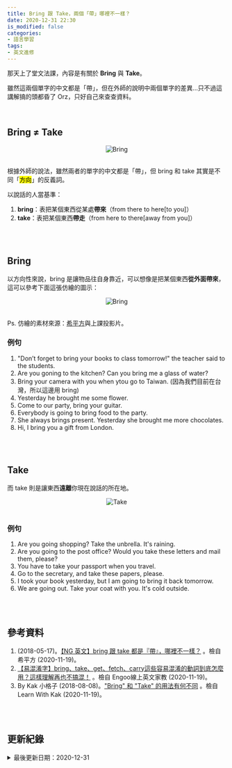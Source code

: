 ```yaml
---
title: Bring 跟 Take，兩個「帶」哪裡不一樣？
date: 2020-12-31 22:30
is_modified: false
categories:
- 語言學習
tags:
- 英文進修
--- 
```


那天上了堂文法課，內容是有關於 **Bring** 與 **Take**。
  
雖然這兩個單字的中文都是「帶」，但在外師的說明中兩個單字的差異...只不過這講解搞的頭都昏了 Orz，只好自己來查查資料。

<!--more-->
<br> 

## Bring ≠ Take
<center> <img src="https://i.imgur.com/GZ93fNX.png" alt="Bring"></center>
<br> 

根據外師的說法，雖然兩者的單字的中文都是「帶」，但 bring 和 take 其實是不同「<mark>方向</mark>」的反義詞。

以說話的人當基準：
1. **bring**：表把某個東西從某處**帶來**（from there to here[to you]）
2. **take**：表把某個東西**帶走**（from here to there[away from you]）

<br><br> 

## Bring
以方向性來說，bring 是讓物品往自身靠近，可以想像是把某個東西**從外面帶來**，這可以參考下面這張仿繪的圖示：

<center> <img src="https://i.imgur.com/w3rFvCS.png" alt="Bring"></center>
<br> 

Ps. 仿繪的素材來源：[希平方](https://www.hopenglish.com/what-is-the-difference-between-bring-and-take)與上課投影片。
 
 
### 例句

1. "Don’t forget to bring your books to class tomorrow!" the teacher said  to the students.
2. Are you goning to the kitchen? Can you bring me a glass of water?
3. Bring your camera with you when ytou go to Taiwan. (因為我們目前在台灣，所以這邊用 bring)
4. Yesterday he brought me some flower.
5. Come to our party, bring your guitar.
6. Everybody is going to bring food to the party.
7. She always brings present. Yesterday she brought me more chocolates.
8. Hi, I bring you a gift from London.


<br><br> 


## Take

而 take 則是讓東西**遠離**你現在說話的所在地。

<center> <img src="https://i.imgur.com/bEarYiZ.png" alt="Take"></center>
<br>


### 例句
1. Are you going shopping? Take the unbrella. It's raining.
2. Are you going to the post office? Would you take these letters and mail them, please?
3. You have to take your passport when you travel.
4. Go to the secretary, and take these papers, please.
5. I took your book yesterday, but I am going to bring it back tomorrow.
6. We are going out. Take your coat with you. It's cold outside.

<br><br> 

## 參考資料 
1. (2018-05-17)。[【NG 英文】bring 跟 take 都是『帶』，哪裡不一樣？](https://www.hopenglish.com/what-is-the-difference-between-bring-and-take) 。檢自 希平方 (2020-11-19)。
2. [【易混淆字】bring、take、get、fetch、carry這些容易混淆的動詞到底怎麼用？這樣理解再也不搞混！](https://engoo.com.tw/blog/%E3%80%90%E6%98%93%E6%B7%B7%E6%B7%86%E5%AD%97%E3%80%91bring%E3%80%81take%E3%80%81get%E3%80%81fetch%E3%80%81carry%E9%80%99%E4%BA%9B%E5%AE%B9%E6%98%93%E6%B7%B7%E6%B7%86%E7%9A%84%E5%8B%95%E8%A9%9E/) 。檢自 Engoo線上英文家教 (2020-11-19)。
3. By Kak 小格子 (2018-08-08)。["Bring" 和 "Take" 的用法有何不同](https://www.learnwithkak.com/bring-%E5%92%8C-take-%E7%9A%84%E7%94%A8%E6%B3%95%E6%9C%89%E4%BD%95%E4%B8%8D%E5%90%8C/) 。檢自 Learn With Kak (2020-11-19)。


<br><br> 

## 更新紀錄
<details class="update_stamp">
  <summary>最後更新日期：2020-12-31</summary>
  <ul>
    <li>2020-12-31 發布</li>
    <li>2020-11-20 完稿</li>
    <li>2020-11-19 起稿</li>
  </ul>
</details>